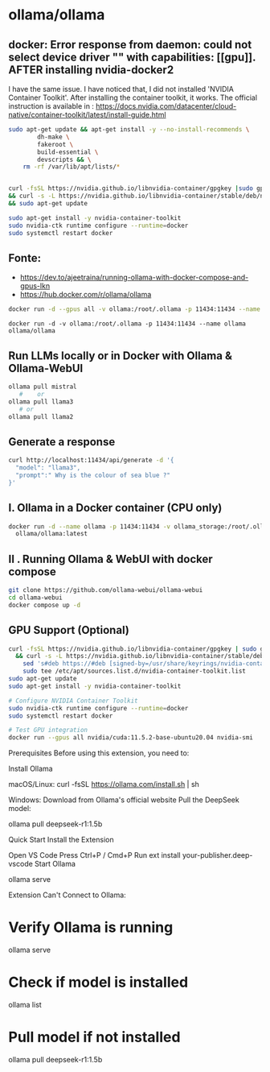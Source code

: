 # ollama/ollama

## docker: Error response from daemon: could not select device driver "" with capabilities: [[gpu]]. AFTER installing nvidia-docker2

I have the same issue. I have noticed that, I did not installed 'NVIDIA Container Toolkit'. After installing the container toolkit, it works. The official instruction is available in : https://docs.nvidia.com/datacenter/cloud-native/container-toolkit/latest/install-guide.html

```sh
sudo apt-get update && apt-get install -y --no-install-recommends \                                                                             
        dh-make \
        fakeroot \                                                                 
        build-essential \
        devscripts && \
    rm -rf /var/lib/apt/lists/*


curl -fsSL https://nvidia.github.io/libnvidia-container/gpgkey |sudo gpg --dearmor -o /usr/share/keyrings/nvidia-container-toolkit-keyring.gpg \
&& curl -s -L https://nvidia.github.io/libnvidia-container/stable/deb/nvidia-container-toolkit.list | sed 's#deb https://#deb [signed-by=/usr/share/keyrings/nvidia-container-toolkit-keyring.gpg] https://#g' | sudo tee /etc/apt/sources.list.d/nvidia-container-toolkit.list \
&& sudo apt-get update

sudo apt-get install -y nvidia-container-toolkit
sudo nvidia-ctk runtime configure --runtime=docker
sudo systemctl restart docker
```

## Fonte:
- https://dev.to/ajeetraina/running-ollama-with-docker-compose-and-gpus-lkn
- https://hub.docker.com/r/ollama/ollama


```sh
docker run -d --gpus all -v ollama:/root/.ollama -p 11434:11434 --name ollama ollama/ollama:latest
```


`docker run -d -v ollama:/root/.ollama -p 11434:11434 --name ollama ollama/ollama`

## Run LLMs locally or in Docker with Ollama & Ollama-WebUI
```sh
ollama pull mistral
   #    or 
ollama pull llama3
   # or 
ollama pull llama2 
```

## Generate a response
```sh
curl http://localhost:11434/api/generate -d '{
  "model": "llama3",
  "prompt":" Why is the colour of sea blue ?"
}'

```

## I. Ollama in a Docker container (CPU only)
```sh
docker run -d --name ollama -p 11434:11434 -v ollama_storage:/root/.ollama \
  ollama/ollama:latest
```

## II . Running Ollama & WebUI with docker compose
  ```sh
  git clone https://github.com/ollama-webui/ollama-webui
cd ollama-webui
docker compose up -d
```

## GPU Support (Optional)

```sh
curl -fsSL https://nvidia.github.io/libnvidia-container/gpgkey | sudo gpg --dearmor -o /usr/share/keyrings/nvidia-container-toolkit-keyring.gpg \
  && curl -s -L https://nvidia.github.io/libnvidia-container/stable/deb/nvidia-container-toolkit.list | \
    sed 's#deb https://#deb [signed-by=/usr/share/keyrings/nvidia-container-toolkit-keyring.gpg] https://#g' | \
    sudo tee /etc/apt/sources.list.d/nvidia-container-toolkit.list
sudo apt-get update
sudo apt-get install -y nvidia-container-toolkit

# Configure NVIDIA Container Toolkit
sudo nvidia-ctk runtime configure --runtime=docker
sudo systemctl restart docker

# Test GPU integration
docker run --gpus all nvidia/cuda:11.5.2-base-ubuntu20.04 nvidia-smi
```

Prerequisites
Before using this extension, you need to:

Install Ollama

macOS/Linux:
curl -fsSL https://ollama.com/install.sh | sh

Windows: Download from Ollama's official website
Pull the DeepSeek model:

ollama pull deepseek-r1:1.5b

Quick Start
Install the Extension

Open VS Code
Press Ctrl+P / Cmd+P
Run ext install your-publisher.deep-vscode
Start Ollama

ollama serve

Extension Can't Connect to Ollama:

# Verify Ollama is running
ollama serve

# Check if model is installed
ollama list

# Pull model if not installed
ollama pull deepseek-r1:1.5b